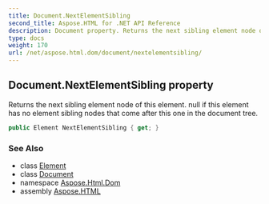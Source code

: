 ```yaml
---
title: Document.NextElementSibling
second_title: Aspose.HTML for .NET API Reference
description: Document property. Returns the next sibling element node of this element. null if this element has no element sibling nodes that come after this one in the document tree
type: docs
weight: 170
url: /net/aspose.html.dom/document/nextelementsibling/
---
```

## Document.NextElementSibling property

Returns the next sibling element node of this element. null if this element has no element sibling nodes that come after this one in the document tree.

```csharp
public Element NextElementSibling { get; }
```

### See Also

* class [Element](../../element/)
* class [Document](../)
* namespace [Aspose.Html.Dom](../../document/)
* assembly [Aspose.HTML](../../../)
